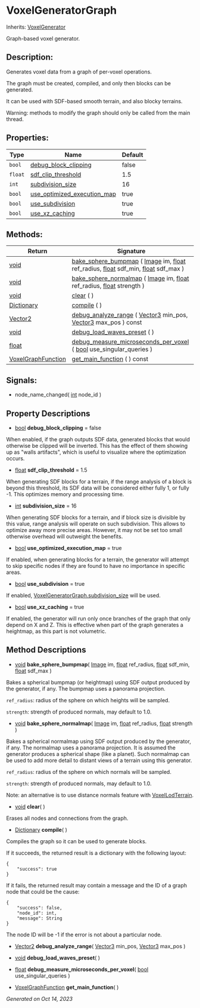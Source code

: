 # VoxelGeneratorGraph

Inherits: [VoxelGenerator](VoxelGenerator.md)

Graph-based voxel generator.

## Description: 

Generates voxel data from a graph of per-voxel operations.

The graph must be created, compiled, and only then blocks can be generated.

It can be used with SDF-based smooth terrain, and also blocky terrains.

Warning: methods to modify the graph should only be called from the main thread.

## Properties: 


Type     | Name                                                           | Default 
-------- | -------------------------------------------------------------- | --------
`bool`   | [debug_block_clipping](#i_debug_block_clipping)                | false   
`float`  | [sdf_clip_threshold](#i_sdf_clip_threshold)                    | 1.5     
`int`    | [subdivision_size](#i_subdivision_size)                        | 16      
`bool`   | [use_optimized_execution_map](#i_use_optimized_execution_map)  | true    
`bool`   | [use_subdivision](#i_use_subdivision)                          | true    
`bool`   | [use_xz_caching](#i_use_xz_caching)                            | true    
<p></p>

## Methods: 


Return                                                                              | Signature                                                                                                                                                                                                                                                                                                                                                                               
----------------------------------------------------------------------------------- | ----------------------------------------------------------------------------------------------------------------------------------------------------------------------------------------------------------------------------------------------------------------------------------------------------------------------------------------------------------------------------------------
[void](#)                                                                           | [bake_sphere_bumpmap](#i_bake_sphere_bumpmap) ( [Image](https://docs.godotengine.org/en/stable/classes/class_image.html) im, [float](https://docs.godotengine.org/en/stable/classes/class_float.html) ref_radius, [float](https://docs.godotengine.org/en/stable/classes/class_float.html) sdf_min, [float](https://docs.godotengine.org/en/stable/classes/class_float.html) sdf_max )  
[void](#)                                                                           | [bake_sphere_normalmap](#i_bake_sphere_normalmap) ( [Image](https://docs.godotengine.org/en/stable/classes/class_image.html) im, [float](https://docs.godotengine.org/en/stable/classes/class_float.html) ref_radius, [float](https://docs.godotengine.org/en/stable/classes/class_float.html) strength )                                                                               
[void](#)                                                                           | [clear](#i_clear) ( )                                                                                                                                                                                                                                                                                                                                                                   
[Dictionary](https://docs.godotengine.org/en/stable/classes/class_dictionary.html)  | [compile](#i_compile) ( )                                                                                                                                                                                                                                                                                                                                                               
[Vector2](https://docs.godotengine.org/en/stable/classes/class_vector2.html)        | [debug_analyze_range](#i_debug_analyze_range) ( [Vector3](https://docs.godotengine.org/en/stable/classes/class_vector3.html) min_pos, [Vector3](https://docs.godotengine.org/en/stable/classes/class_vector3.html) max_pos ) const                                                                                                                                                      
[void](#)                                                                           | [debug_load_waves_preset](#i_debug_load_waves_preset) ( )                                                                                                                                                                                                                                                                                                                               
[float](https://docs.godotengine.org/en/stable/classes/class_float.html)            | [debug_measure_microseconds_per_voxel](#i_debug_measure_microseconds_per_voxel) ( [bool](https://docs.godotengine.org/en/stable/classes/class_bool.html) use_singular_queries )                                                                                                                                                                                                         
[VoxelGraphFunction](VoxelGraphFunction.md)                                         | [get_main_function](#i_get_main_function) ( ) const                                                                                                                                                                                                                                                                                                                                     
<p></p>

## Signals: 

- node_name_changed( [int](https://docs.godotengine.org/en/stable/classes/class_int.html) node_id ) 

## Property Descriptions

- [bool](https://docs.godotengine.org/en/stable/classes/class_bool.html)<span id="i_debug_block_clipping"></span> **debug_block_clipping** = false

When enabled, if the graph outputs SDF data, generated blocks that would otherwise be clipped will be inverted. This has the effect of them showing up as "walls artifacts", which is useful to visualize where the optimization occurs.

- [float](https://docs.godotengine.org/en/stable/classes/class_float.html)<span id="i_sdf_clip_threshold"></span> **sdf_clip_threshold** = 1.5

When generating SDF blocks for a terrain, if the range analysis of a block is beyond this threshold, its SDF data will be considered either fully 1, or fully -1. This optimizes memory and processing time.

- [int](https://docs.godotengine.org/en/stable/classes/class_int.html)<span id="i_subdivision_size"></span> **subdivision_size** = 16

When generating SDF blocks for a terrain, and if block size is divisible by this value, range analysis will operate on such subdivision. This allows to optimize away more precise areas. However, it may not be set too small otherwise overhead will outweight the benefits.

- [bool](https://docs.godotengine.org/en/stable/classes/class_bool.html)<span id="i_use_optimized_execution_map"></span> **use_optimized_execution_map** = true

If enabled, when generating blocks for a terrain, the generator will attempt to skip specific nodes if they are found to have no importance in specific areas.

- [bool](https://docs.godotengine.org/en/stable/classes/class_bool.html)<span id="i_use_subdivision"></span> **use_subdivision** = true

If enabled, [VoxelGeneratorGraph.subdivision_size](VoxelGeneratorGraph.md#i_subdivision_size) will be used.

- [bool](https://docs.godotengine.org/en/stable/classes/class_bool.html)<span id="i_use_xz_caching"></span> **use_xz_caching** = true

If enabled, the generator will run only once branches of the graph that only depend on X and Z. This is effective when part of the graph generates a heightmap, as this part is not volumetric.

## Method Descriptions

- [void](#)<span id="i_bake_sphere_bumpmap"></span> **bake_sphere_bumpmap**( [Image](https://docs.godotengine.org/en/stable/classes/class_image.html) im, [float](https://docs.godotengine.org/en/stable/classes/class_float.html) ref_radius, [float](https://docs.godotengine.org/en/stable/classes/class_float.html) sdf_min, [float](https://docs.godotengine.org/en/stable/classes/class_float.html) sdf_max ) 

Bakes a spherical bumpmap (or heightmap) using SDF output produced by the generator, if any. The bumpmap uses a panorama projection.

`ref_radius`: radius of the sphere on which heights will be sampled.

`strength`: strength of produced normals, may default to 1.0.

- [void](#)<span id="i_bake_sphere_normalmap"></span> **bake_sphere_normalmap**( [Image](https://docs.godotengine.org/en/stable/classes/class_image.html) im, [float](https://docs.godotengine.org/en/stable/classes/class_float.html) ref_radius, [float](https://docs.godotengine.org/en/stable/classes/class_float.html) strength ) 

Bakes a spherical normalmap using SDF output produced by the generator, if any. The normalmap uses a panorama projection. It is assumed the generator produces a spherical shape (like a planet). Such normalmap can be used to add more detail to distant views of a terrain using this generator.

`ref_radius`: radius of the sphere on which normals will be sampled.

`strength`: strength of produced normals, may default to 1.0.

Note: an alternative is to use distance normals feature with [VoxelLodTerrain](VoxelLodTerrain.md).

- [void](#)<span id="i_clear"></span> **clear**( ) 

Erases all nodes and connections from the graph.

- [Dictionary](https://docs.godotengine.org/en/stable/classes/class_dictionary.html)<span id="i_compile"></span> **compile**( ) 

Compiles the graph so it can be used to generate blocks.

If it succeeds, the returned result is a dictionary with the following layout:

```
{
	"success": true
}
```
If it fails, the returned result may contain a message and the ID of a graph node that could be the cause:

```
{
	"success": false,
	"node_id": int,
	"message": String
}
```
The node ID will be -1 if the error is not about a particular node.

- [Vector2](https://docs.godotengine.org/en/stable/classes/class_vector2.html)<span id="i_debug_analyze_range"></span> **debug_analyze_range**( [Vector3](https://docs.godotengine.org/en/stable/classes/class_vector3.html) min_pos, [Vector3](https://docs.godotengine.org/en/stable/classes/class_vector3.html) max_pos ) 


- [void](#)<span id="i_debug_load_waves_preset"></span> **debug_load_waves_preset**( ) 


- [float](https://docs.godotengine.org/en/stable/classes/class_float.html)<span id="i_debug_measure_microseconds_per_voxel"></span> **debug_measure_microseconds_per_voxel**( [bool](https://docs.godotengine.org/en/stable/classes/class_bool.html) use_singular_queries ) 


- [VoxelGraphFunction](VoxelGraphFunction.md)<span id="i_get_main_function"></span> **get_main_function**( ) 


_Generated on Oct 14, 2023_

